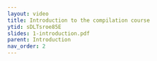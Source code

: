 ```yaml
---
layout: video
title: Introduction to the compilation course
ytid: sDLTsroe85E
slides: 1-introduction.pdf
parent: Introduction 
nav_order: 2
---
```

